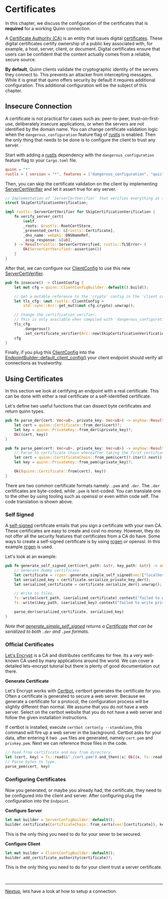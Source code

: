# Certificates

In this chapter, we discuss the configuration of the certificates that is **required** for a working Quinn connection. 

A [Certificate Authority (CA)][1] is an entity that issues digital [certificates][2]. 
These digital certificates certify ownership of a public key associated with, for example, a host, server, client, or document.
Digital certificates ensure that users can be confident that the content actually comes from a reliable, secure source.

**By default**, Quinn clients validate the cryptographic identity of the servers they connect to. 
This prevents an attacker from intercepting messages.
While it is great that quinn offers security by default it requires additional configuration.
This additional configuration will be the subject of this chapter. 

## Insecure Connection

A certificate is not practical for cases such as: peer-to-peer, trust-on-first-use,
deliberately insecure applications, or when the servers are not identified by the domain name. 
You can change certificate validation logic when the `dangerous_configuration` feature flag of [rustls][3] is enabled.
Then the only thing that needs to be done is to configure the client to trust any server.

Start with adding a [rustls][3] dependency with the `dangerous_configuration` feature flag to your `Cargo.toml` file.

```toml
quinn = "*"
rustls = { version = "*", features = ["dangerous_configuration", "quic"] }
``` 

Then, you can skip the certificate validation on the client by implementing [ServerCertVerifier][ServerCertVerifier] and let it assert true for any server. 

```rust
// Implementation of `ServerCertVerifier` that verifies everything as trustworthy.
struct SkipCertificationVerification;

impl rustls::ServerCertVerifier for SkipCertificationVerification {
    fn verify_server_cert(
        &self,
        _roots: &rustls::RootCertStore,
        _presented_certs: &[rustls::Certificate],
        _dns_name: webpki::DNSNameRef,
        _ocsp_response: &[u8],
    ) -> Result<rustls::ServerCertVerified, rustls::TLSError> {
        Ok(ServerCertVerified::assertion())
    }
}
```

After that, we can configure our [ClientConfig][ClientConfig] to use this new [ServerCertVerifier][ServerCertVerifier]. 

```rust
pub fn insecure() -> ClientConfig {
    let mut cfg = quinn::ClientConfigBuilder::default().build();

    // Get a mutable reference to the 'crypto' config in the 'client config'..
    let tls_cfg: &mut rustls::ClientConfig =
        std::sync::Arc::get_mut(&mut cfg.crypto).unwrap();

    // Change the certification verifier.
    // This is only available when compiled with 'dangerous_configuration' feature.
    tls_cfg
        .dangerous()
        .set_certificate_verifier(Arc::new(SkipCertificationVerification));
    cfg
}
```
 
Finally, if you plug this [ClientConfig][ClientConfig] into the [EndpointBuilder::default_client_config()][default_client_config] your client endpoint should verify all connections as trustworthy.

## Using Certificates

In this section we look at certifying an endpoint with a real certificate. 
This can be done with either a real certificate or a self-identified certificate.

Let's define two useful functions that can dissect byte certificates and return quinn types.

```rust
pub fn parse_der(cert: Vec<u8>, private_key: Vec<u8>) -> anyhow::Result<(quinn::Certificate, quinn::PrivateKey)> {
    let cert = quinn::Certificate::from_der(&cert)?;
    let key = quinn::PrivateKey::from_der(&private_key)?;
    Ok((cert, key))
}

pub fn parse_pem(cert: Vec<u8>, private_key: Vec<u8>) -> anyhow::Result<(quinn::Certificate, quinn::PrivateKey)> {
    // Parse to certificate chain whereafter taking the first certifcater in this chain.
    let cert = quinn::CertificateChain::from_pem(&cert)?.iter().next().unwrap().clone();
    let key = quinn::PrivateKey::from_pem(&private_key)?;

    Ok((quinn::Certificate::from(cert), key))
}
```

There are two common certificate formats namely: `.pem` and `.der`.
The `.der` certificates are byte-coded, while `.pem` is text-coded.
You can translate one to the other by using tooling such as openssl or even within code self. 
The code translation is shown above. 

### Self Signed

A [self-signed][5] certificate entails that you sign a certificate with your own CA. 
These certificates are easy to create and cost no money. 
However, they do not offer all the security features that certificates from a CA do have. 
Some ways to create a self-signed certificate is by using [rcgen][4] or openssl. 
In this example [rcgen][4] is used.   

Let's look at an example:

```rust
pub fn generate_self_signed_cert(cert_path: &str, key_path: &str) -> anyhow::Result<(quinn::Certificate, quinn::PrivateKey)> {
    // Generate dummy certificate.
    let certificate = rcgen::generate_simple_self_signed(vec!["localhost".into()]).unwrap();
    let serialized_key = certificate.serialize_private_key_der();
    let serialized_certificate = certificate.serialize_der().unwrap();

    // Write to files.
    fs::write(&cert_path, &serialized_certificate).context("failed to write certificate")?;
    fs::write(&key_path, &serialized_key).context("failed to write private key")?;

    parse_der(serialized_certificate, serialized_key)
}
```

*Note that [generate_simple_self_signed][generate_simple_self_signed] returns a [Certificate][2] that can be serialized to both `.der` and `.pem` formats.*

### Official Certificates

[Let's Encrypt][6] is a CA and distributes certificates for free. 
Its a very well-known CA used by many applications around the world.
We can cover a detailed lets-encrypt tutorial but there is plenty of good documentation out there.  

**Generate Certificate**

Let's Encrypt works with [Certbot][7], certbort generates the certificate for you.
Often a certificate is generated to secure a web server. 
Because we generate a certificate for a protocol, the configuration process will be slightly different than normal. 
We assume that you do not have a web server. 
Select on the certbot website that you do not have a web server and follow the given installation instructions.

If certbot is installed, execute `certbot certonly --standalone`, this command will fire up a web server in the background.
Certbot asks for your data, after entering it two `.pem` files are generated, namely `cert.pem` and `privkey.pem`. 
Next we can reference those files in the code.  
 
```rust
// Read from certificate and key from directory. 
let (cert, key) = fs::read(&"./cert.pem").and_then(|x| Ok((x, fs::read(&"./privkey.pem")?)))?;
// Parse bytes to type.
parse_pem(cert, key)
```

### Configuring Certificates

Now you generated, or maybe you already had, the certificate, they need to be configured into the client and server. 
After configuring plug the configuration into the `Endpoint`.


**Configure Server**

```rust
let mut builder = ServerConfigBuilder::default();
builder.certificate(CertificateChain::from_certs(vec![certificate]), key)?;
```

This is the only thing you need to do for your sever to be secured. 

**Configure Client**

```rust
let mut builder = ClientConfigBuilder::default();
builder.add_certificate_authority(certificate)?;    
```

This is the only thing you need to do for your client trust a server certificate. 

<br><hr>

[Nextup](set-up-connection.md), lets have a look at how to setup a connection. 

[1]: https://en.wikipedia.org/wiki/Certificate_authority
[2]: https://en.wikipedia.org/wiki/Public_key_certificate
[3]: https://github.com/ctz/rustls
[4]: https://github.com/est31/rcgen
[5]: https://en.wikipedia.org/wiki/Self-signed_certificate#:~:text=In%20cryptography%20and%20computer%20security,a%20CA%20aim%20to%20provide.
[6]: https://letsencrypt.org/getting-started/
[7]: https://certbot.eff.org/instructions

[ClientConfig]: https://docs.rs/quinn/latest/quinn/generic/struct.ClientConfig.html
[ServerCertVerifier]: https://docs.rs/rustls/latest/rustls/trait.ServerCertVerifier.html
[default_client_config]: https://docs.rs/quinn/latest/quinn/generic/struct.EndpointBuilder.html#method.default_client_config
[generate_simple_self_signed]: https://docs.rs/rcgen/latest/rcgen/fn.generate_simple_self_signed.html
[Certificate]: https://docs.rs/rcgen/latest/rcgen/struct.Certificate.html